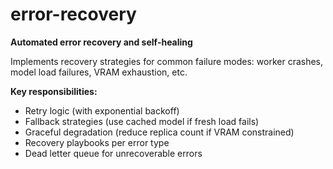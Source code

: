 # error-recovery

**Automated error recovery and self-healing**

Implements recovery strategies for common failure modes: worker crashes, model load failures, VRAM exhaustion, etc.

**Key responsibilities:**
- Retry logic (with exponential backoff)
- Fallback strategies (use cached model if fresh load fails)
- Graceful degradation (reduce replica count if VRAM constrained)
- Recovery playbooks per error type
- Dead letter queue for unrecoverable errors